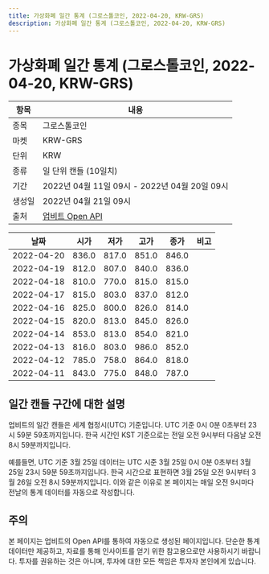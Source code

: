 ```yaml
---
title: 가상화폐 일간 통계 (그로스톨코인, 2022-04-20, KRW-GRS)
description: 가상화폐 일간 통계 (그로스톨코인, 2022-04-20, KRW-GRS)
---
```



가상화폐 일간 통계 (그로스톨코인, 2022-04-20, KRW-GRS)
===

|항목|내용|
|--|--|
|종목|그로스톨코인|
|마켓|KRW-GRS|
|단위|KRW|
|종류|일 단위 캔들 (10일치)|
|기간|2022년 04월 11일 09시 - 2022년 04월 20일 09시|
|생성일|2022년 04월 21일 09시|
|출처|[업비트 Open API](https://docs.upbit.com)|


|날짜|시가|저가|고가|종가|비고|
|--|--|--|--|--|--|
|2022-04-20|836.0|817.0|851.0|846.0|    |
|2022-04-19|812.0|807.0|840.0|836.0|    |
|2022-04-18|810.0|770.0|815.0|815.0|    |
|2022-04-17|815.0|803.0|837.0|812.0|    |
|2022-04-16|825.0|800.0|826.0|814.0|    |
|2022-04-15|820.0|813.0|845.0|826.0|    |
|2022-04-14|853.0|813.0|854.0|821.0|    |
|2022-04-13|816.0|803.0|986.0|852.0|    |
|2022-04-12|785.0|758.0|864.0|818.0|    |
|2022-04-11|843.0|775.0|848.0|787.0|    |


일간 캔들 구간에 대한 설명
---


업비트의 일간 캔들은 세계 협정시(UTC) 기준입니다. 
UTC 기준 0시 0분 0초부터 23시 59분 59초까지입니다. 
한국 시간인 KST 기준으로는 전일 오전 9시부터 다음날 오전 8시 59분까지입니다. 


예를들면, UTC 기준 3월 25일 데이터는 UTC 시준 3월 25일 0시 0분 0초부터 3월 25일 23시 59분 59초까지입니다. 
한국 시간으로 표현하면 3월 25일 오전 9시부터 3월 26일 오전 8시 59분까지입니다. 
이와 같은 이유로 본 페이지는 매일 오전 9시마다 전날의 통계 데이터를 자동으로 작성합니다. 


주의
---


본 페이지는 업비트의 Open API를 통하여 자동으로 생성된 페이지입니다. 
단순한 통계 데이터만 제공하고, 자료를 통해 인사이트를 얻기 위한 참고용으로만 사용하시기 바랍니다. 
투자를 권유하는 것은 아니며, 투자에 대한 모든 책임은 투자자 본인에게 있습니다. 
